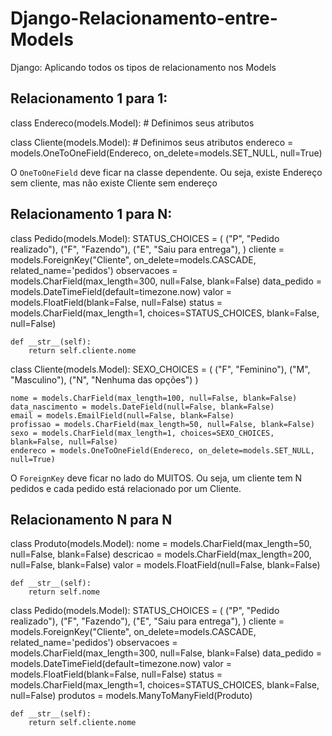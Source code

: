 # Django-Relacionamento-entre-Models
Django: Aplicando todos os tipos de relacionamento nos Models

## Relacionamento 1 para 1:

class Endereco(models.Model):
        # Definimos seus atributos

class Cliente(models.Model):
        # Definimos seus atributos
      endereco = models.OneToOneField(Endereco, on_delete=models.SET_NULL, null=True)
      
O ```OneToOneField``` deve ficar na classe dependente. Ou seja, existe Endereço sem cliente, mas não existe Cliente sem endereço

## Relacionamento 1 para N:

class Pedido(models.Model):
    STATUS_CHOICES = (
        ("P", "Pedido realizado"),
        ("F", "Fazendo"),
        ("E", "Saiu para entrega"),
    )
    cliente = models.ForeignKey("Cliente", on_delete=models.CASCADE, related_name='pedidos')
    observacoes = models.CharField(max_length=300, null=False, blank=False)
    data_pedido = models.DateTimeField(default=timezone.now)
    valor = models.FloatField(blank=False, null=False)
    status = models.CharField(max_length=1, choices=STATUS_CHOICES, blank=False, null=False)

    def __str__(self):
        return self.cliente.nome

class Cliente(models.Model):
    SEXO_CHOICES = (
        ("F", "Feminino"),
        ("M", "Masculino"),
        ("N", "Nenhuma das opções")
    )

    nome = models.CharField(max_length=100, null=False, blank=False)
    data_nascimento = models.DateField(null=False, blank=False)
    email = models.EmailField(null=False, blank=False)
    profissao = models.CharField(max_length=50, null=False, blank=False)
    sexo = models.CharField(max_length=1, choices=SEXO_CHOICES, blank=False, null=False)
    endereco = models.OneToOneField(Endereco, on_delete=models.SET_NULL, null=True)

O ```ForeignKey``` deve ficar no lado do MUITOS. Ou seja, um cliente tem N pedidos e cada pedido está relacionado por um Cliente.

## Relacionamento N para N

class Produto(models.Model):
    nome = models.CharField(max_length=50, null=False, blank=False)
    descricao = models.CharField(max_length=200, null=False, blank=False)
    valor = models.FloatField(null=False, blank=False)

    def __str__(self):
        return self.nome

class Pedido(models.Model):
    STATUS_CHOICES = (
        ("P", "Pedido realizado"),
        ("F", "Fazendo"),
        ("E", "Saiu para entrega"),
    )
    cliente = models.ForeignKey("Cliente", on_delete=models.CASCADE, related_name='pedidos')
    observacoes = models.CharField(max_length=300, null=False, blank=False)
    data_pedido = models.DateTimeField(default=timezone.now)
    valor = models.FloatField(blank=False, null=False)
    status = models.CharField(max_length=1, choices=STATUS_CHOICES, blank=False, null=False)
    produtos = models.ManyToManyField(Produto)

    def __str__(self):
        return self.cliente.nome

